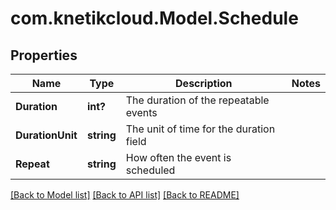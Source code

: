 # com.knetikcloud.Model.Schedule
## Properties

Name | Type | Description | Notes
------------ | ------------- | ------------- | -------------
**Duration** | **int?** | The duration of the repeatable events | 
**DurationUnit** | **string** | The unit of time for the duration field | 
**Repeat** | **string** | How often the event is scheduled | 

[[Back to Model list]](../README.md#documentation-for-models) [[Back to API list]](../README.md#documentation-for-api-endpoints) [[Back to README]](../README.md)

